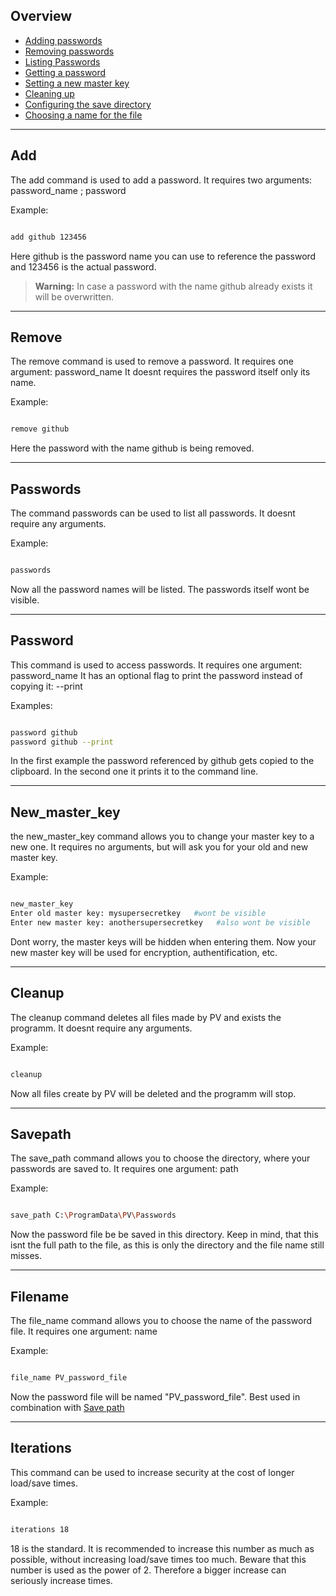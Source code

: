 

## Overview

- [Adding passwords](#add)
- [Removing passwords](#remove)
- [Listing Passwords](#passwords)
- [Getting a password](#password)
- [Setting a new master key](#new_master_key)
- [Cleaning up](#cleanup)
- [Configuring the save directory](#savepath)
- [Choosing a name for the file](#filename)

---

## Add
The add command is used to add a password.
It requires two arguments: password_name ; password

Example:

```bash

add github 123456

```

Here github is the password name you can use to reference the password and 123456 is the actual password.
> **Warning:** In case a password with the name github already exists it will be overwritten.

---

## Remove
The remove command is used to remove a password.
It requires one argument: password_name
It doesnt requires the password itself only its name.

Example:

```bash

remove github

```

Here the password with the name github is being removed. 

---

## Passwords
The command passwords can be used to list all passwords.
It doesnt require any arguments.

Example:

```bash

passwords

```

Now all the password names will be listed. The passwords itself wont be visible.

---

## Password
This command is used to access passwords.
It requires one argument: password_name
It has an optional flag to print the password instead of copying it: --print

Examples:

```bash

password github
password github --print

```

In the first example the password referenced by github gets copied to the clipboard. In the second one it prints it to the command line.

---

## New_master_key
the new_master_key command allows you to change your master key to a new one.
It requires no arguments, but will ask you for your old and new master key.

Example:

```bash

new_master_key
Enter old master key: mysupersecretkey   #wont be visible
Enter new master key: anothersupersecretkey   #also wont be visible

```

Dont worry, the master keys will be hidden when entering them.
Now your new master key will be used for encryption, authentification, etc.

---

## Cleanup
The cleanup command deletes all files made by PV and exists the programm.
It doesnt require any arguments.

Example:

```bash

cleanup

```

Now all files create by PV will be deleted and the programm will stop.

---

## Savepath
The save_path command allows you to choose the directory, where your passwords are saved to.
It requires one argument: path

Example:

```bash

save_path C:\ProgramData\PV\Passwords

```

Now the password file be be saved in this directory. Keep in mind, that this isnt the full path to the file, as this is only the directory and the file name still misses.

---

## Filename
The file_name command allows you to choose the name of the password file.
It requires one argument: name

Example:

```bash

file_name PV_password_file

```

Now the password file will be named "PV_password_file". Best used in combination with [Save path](#savepath)

---

## Iterations
This command can be used to increase security at the cost of longer load/save times.

Example:

```bash

iterations 18

```

18 is the standard. It is recommended to increase this number as much as possible, without increasing load/save times too much. Beware that this number is used as the power of 2. Therefore a bigger increase can seriously increase times.

